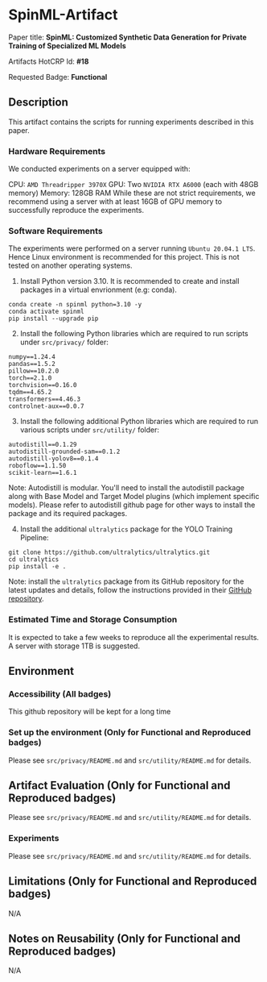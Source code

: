 # SpinML-Artifact

Paper title: **SpinML: Customized Synthetic Data Generation for Private Training of Specialized ML Models**

Artifacts HotCRP Id: **#18**

Requested Badge: **Functional**

## Description
This artifact contains the scripts for running experiments described in this paper.

### Hardware Requirements
We conducted experiments on a server equipped with:

CPU: `AMD Threadripper 3970X`
GPU: Two `NVIDIA RTX A6000` (each with 48GB memory)
Memory: 128GB RAM
While these are not strict requirements, we recommend using a server with at least 16GB of GPU memory to successfully reproduce the experiments.

### Software Requirements
The experiments were performed on a server running `Ubuntu 20.04.1 LTS`. Hence Linux environment is recommended for this project. This is not tested on another operating systems. 

1. Install Python version 3.10. It is recommended to create and install packages in a virtual envrionment (e.g: conda). 

  ```
  conda create -n spinml python=3.10 -y
  conda activate spinml
  pip install --upgrade pip 
  ```

2. Install the following Python libraries which are required to run scripts under `src/privacy/` folder:

  ```
  numpy==1.24.4
  pandas==1.5.2
  pillow==10.2.0
  torch==2.1.0
  torchvision==0.16.0
  tqdm==4.65.2
  transformers==4.46.3
  controlnet-aux==0.0.7
  ```

3. Install the following additional Python libraries which are required to run various scripts under `src/utility/` folder:

  ```
  autodistill==0.1.29
  autodistill-grounded-sam==0.1.2
  autodistill-yolov8==0.1.4
  roboflow==1.1.50
  scikit-learn==1.6.1
  ```
  
  Note: Autodistill is modular. You'll need to install the autodistill package along with Base Model and Target Model plugins (which implement specific models). Please refer to autodistill github page for other ways to install the package and its required packages.

4. Install the additional `ultralytics` package for the YOLO Training Pipeline:

  ```
  git clone https://github.com/ultralytics/ultralytics.git
  cd ultralytics
  pip install -e .
  ```

  Note: install the `ultralytics` package from its GitHub repository for the latest updates and details, follow the instructions provided in their [GitHub repository](https://github.com/ultralytics/ultralytics).

### Estimated Time and Storage Consumption
It is expected to take a few weeks to reproduce all the experimental results. A server with storage 1TB is suggested.

## Environment 

### Accessibility (All badges)
This github repository will be kept for a long time

### Set up the environment (Only for Functional and Reproduced badges)
Please see `src/privacy/README.md` and `src/utility/README.md` for details.

## Artifact Evaluation (Only for Functional and Reproduced badges)
Please see `src/privacy/README.md` and `src/utility/README.md` for details.

### Experiments 
Please see `src/privacy/README.md` and `src/utility/README.md` for details.

## Limitations (Only for Functional and Reproduced badges)
N/A

## Notes on Reusability (Only for Functional and Reproduced badges)
N/A
